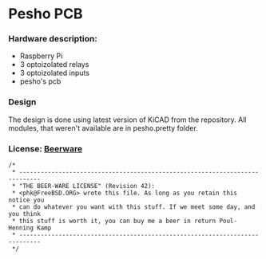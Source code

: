 # Pesho PCB

### Hardware description:

 * Raspberry Pi
 * 3 optoizolated relays
 * 3 optoizolated inputs
 * pesho's pcb

### Design

The design is done using latest version of KiCAD from the repository.
All modules, that weren't available are in pesho.pretty folder.

### License: [Beerware][1]

```
/*
 * ----------------------------------------------------------------------------
 * "THE BEER-WARE LICENSE" (Revision 42):
 * <phk@FreeBSD.ORG> wrote this file. As long as you retain this notice you
 * can do whatever you want with this stuff. If we meet some day, and you think
 * this stuff is worth it, you can buy me a beer in return Poul-Henning Kamp
 * ----------------------------------------------------------------------------
 */
```

[1]: http://en.wikipedia.org/wiki/Beerware
